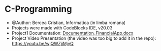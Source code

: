 # C-Programming
- @Author: Bercea Cristian, Informatica (in limba romana)
- Projects were made with CodeBlocks IDE, v20.03
- Project1 Documentation: [Documentation_FinancialApp.docx](https://github.com/cristibercea/C-Programming/files/13323597/Documentation_FinancialApp.docx)
- Project Video Presentation (the video was too big to add it in the repo): https://youtu.be/wjQWZjiMjyQ
